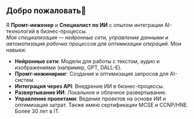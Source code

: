 ## Добро пожаловать👋
Я **Промт-инженер** и **Специалист по ИИ** с опытом интеграции AI-технологий в бизнес-процессы.  
*Моя специализация — нейронные сети, управление данными и автоматизация рабочих процессов для оптимизации операций.*
Мои навыки:
- **Нейронные сети**: Модели для работы с текстом, аудио и изображениями (например, GPT, DALL-E).
- **Промт-инжиниринг**: Создание и оптимизация запросов для AI-систем.
- **Интеграция через API**: Внедрение ИИ в бизнес-процессы.
- **Развертывание ИИ**: Локальное и облачное развертывание.
- **Управление проектами**: Ведение проектов на основе ИИ и оптимизация затрат.
Также имею сертификации MCSE и CCNP/HNE.
Более 30 лет в IT.
